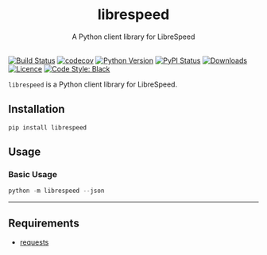 <h1 align="center">librespeed</h1>
<div align="center">A Python client library for LibreSpeed</div>
<br />

[![Build Status](https://github.com/dopstar/librespeed/workflows/build/badge.svg?branch=master)](https://github.com/dopstar/librespeed/actions?query=workflow%3Abuild)
[![codecov](https://codecov.io/gh/dopstar/librespeed/branch/master/graph/badge.svg)](https://codecov.io/gh/dopstar/librespeed)
[![Python Version](https://img.shields.io/pypi/pyversions/librespeed.svg)](https://pypi.python.org/pypi/librespeed)
[![PyPI Status](https://img.shields.io/pypi/v/librespeed.svg)](https://pypi.python.org/pypi/librespeed)
[![Downloads](https://img.shields.io/pypi/dm/librespeed.svg)](https://pypi.python.org/pypi/librespeed)
[![Licence](https://img.shields.io/github/license/dopstar/librespeed.svg)](https://raw.githubusercontent.com/dopstar/librespeed/master/LICENSE)
[![Code Style: Black](https://img.shields.io/badge/code%20style-black-101010.svg)](https://github.com/psf/black)

`librespeed` is a Python client library for LibreSpeed.

## Installation

```shell
pip install librespeed
```

## Usage

### Basic Usage

```python
python -m librespeed --json
```
___


## Requirements

- [requests](https://github.com/kennethreitz/requests/)
